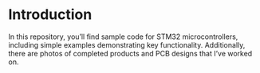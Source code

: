 # Introduction
In this repository, you’ll find sample code for STM32 microcontrollers, including simple examples demonstrating key functionality. Additionally, there are photos of completed products and PCB designs that I’ve worked on.
